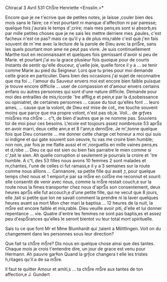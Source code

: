  Chiracal 3 Avril 531
ChŠre Henriette <Ensslin.>*

Encore que je ne t'ecrive que de petites notes, je laisse ‚couler bien des mois sans le faire; ce n'est pourtant ni manque d'affection ni par paresse; quelque fois j'aurais le temps d'‚crire; mais mes pens‚es sont si absorb‚es par mille petites choses que je ne sais les mettre derriere mes ‚paules, c'est facheux n'est ce pas? mais ce qu'il y a de plus mis‚rable c'est que j'en fais souvent de mˆme avec la lecture de la parole de Dieu avec la priŠre, sans les quels pourtant mon ame ne peut pas vivre. Je suis continuellement Marthe tout en reconnaissant et quelques fois gemissant d'avoir si peu de Marie. et pourtant j'ai eu la grace plusieur fois quoique pour de courts instants de sentir qu'elle douceur, q'uelle joie, quelle force il y a … se tenir comme Marie au pied du Seigneur. Lors que tu pries pour moi demande cette grace en particulier. Dans bien des occasions j'ai sujet de reconnaitre que ma foi … l'amour du Sauveur envers moi est encore bien faible puisque je trouve encore difficile … user de compassion et d'amour envers certains enfans ou autres personnes qui sont d'une nature difficile. Demande pour moi des entrailles de mis‚ricorde ˆtre afflig‚e et pein‚e par la d‚sobeissance ou opiniatret‚ de certaines personnes … cause du tout qu'elles font … leurs ames, … cause que la volont‚ de Dieu est mise de cot‚, me touche souvent moins que parce que ma propre volont‚ n'est pas ob‚ie. Voil… de grƒves misŠres ma chŠre … c“t‚ de bien d'autres que je ne nomme pas. Souviens toi de moi pour ces besoins. L'ecole est toujours assez nombreuse 53 aprŠs en avoir marri‚ deux cette ann‚e et 8 l'ann‚e derniŠre. Je m'‚tonne quelque fois que Dieu consente … me donner cette charge cet honeur a moi qui suis si indigne et qui gate souvent son oeuvre, tu vas me croire bien humble; non non, par fois je me flatte aussi et m'‚norguellis en mille vaines pens‚es et d‚robe … Dieu ce qui est sien ou bien fais parraitre le mien comme si c'‚tait le sien. Ah quelle corruption si seulement je pourrais la croire et ˆtre humble. A c“t‚ des 53 filles nous avons 10 femmes 2 sont malades et m‚chantes, l'une de celles ci fut ramass‚e il y a 3 semaines sur la route comme nous allions … Cannanore, sa petite fille qui avait ‚t‚ pour quelque temps chez nous et <fut>1 emport‚e par sa mŠre en colŠre me reconnut et sourit: elle consentit de venir avec nous, comme la mŠre restait couch‚e sur la route nous la fimes transporter chez nous d'aprŠs son consentement, deux heures aprŠs elle fut accouch‚e d'une petite fille, qui ne vecut que 8 jours, elle ‚tait si petite que lon ne savait comment la prendre ni la laver quelques heures avant sa mort Mon cher mari la baptisa … 12 heures de la nuit, la mŠre est encore faible et mis‚rable. Dieu veuille avoir piti‚ d'elle et lui donner repentance … vie. Quatre d'entre les femmes ne sont pas baptis‚es et assez peu d'espŠrances qu'elles le seront bientot vu leur total mort spirituelle.

Sais tu ce que font Mr et Mme Blumhardt qui ‚taient a Möttlingen. Voit on du changement dans les personnes sous leur direction?

Que fait ta chŠre mŠre? Dis nous en quelque chose ainsi que des tantes. 
Chaque mois je crois t'entendre dire, un jour de grace est venu pour Hermann. Ah pauvre gar‡on Quand la grƒce changera t elle les tristes h‚ritages qu'il a de sa mŠre.

Il faut te quitter Amour et amiti‚s … ta chŠre mŠre aux tantes de ton affection‚e
 J. Gundert

